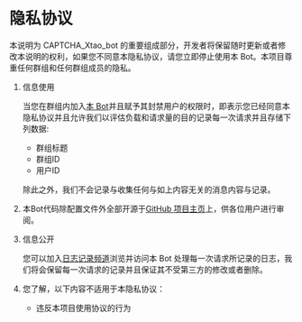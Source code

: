 # 隐私协议  

本说明为 CAPTCHA_Xtao_bot 的重要组成部分，开发者将保留随时更新或者修改本说明的权利，如果您不同意本隐私协议，请您立即停止使用本 Bot。本项目尊重任何群组和任何群组成员的隐私。

1. 信息使用

   当您在群组内加入[本 Bot](https://t.me/CAPTCHA_Xtao_bot)并且赋予其封禁用户的权限时，即表示您已经同意本隐私协议并且允许我们以评估负载和请求量的目的记录每一次请求并且存储下列数据:  

   - 群组标题
   - 群组ID
   - 用户ID

    除此之外，我们不会记录与收集任何与如上内容无关的消息内容与记录。

2. 本Bot代码除配置文件外全部开源于[GitHub 项目主页](https://github.com/xtaodada/Telegram-CAPTCHA-bot)上，供各位用户进行审阅。

3. 信息公开

   您可以加入[日志记录频道](https://t.me/joinchat/AAAAAE-v6P0RgxMIqjC2-g)浏览并访问本 Bot 处理每一次请求所记录的日志，我们将会保留每一次请求的记录并且保证其不受第三方的修改或者删除。

4. 您了解，以下内容不适用于本隐私协议：

    - 违反本项目使用协议的行为
